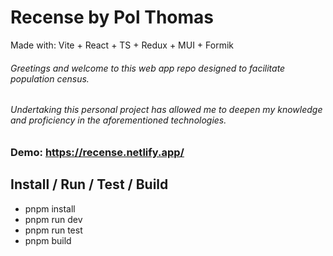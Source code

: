 # Recense by Pol Thomas

Made with: Vite + React + TS + Redux + MUI + Formik

###### Greetings and welcome to this web app repo designed to facilitate population census.

###### Undertaking this personal project has allowed me to deepen my knowledge and proficiency in the aforementioned technologies.

### Demo: https://recense.netlify.app/

## Install / Run / Test / Build
- pnpm install
- pnpm run dev
- pnpm run test
- pnpm build